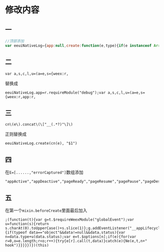 # 修改内容

## 一

```js
//顶部添加
var eeuiNativeLog={app:null,create:function(e,type){if(e instanceof Array){var f=e[0]+"";if(f.indexOf("[JS Framework]")!==-1){return e.concat(["__"+type])}}try{if(this.app!=null){this.app.addLog(type.toLowerCase(),e)}}catch(e){}return e.concat(["__"+type])}};
```

## 二 

```
var a,s,c,l,u=(a=e,s={weex:r,
```

替换成

```
eeuiNativeLog.app=r.requireModule("debug");var a,s,c,l,u=(a=e,s={weex:r,app:r,
```

## 三

```
cn\(e\).concat\(\["__(.*?)"\]\)
```

正则替换成

```
eeuiNativeLog.create(cn(e), "$1")
```

## 四


在`E=[......,"errorCaptured"]`数组添加

```
"appActive","appDeactive","pageReady","pageResume","pagePause","pageDestroy","pageMessage"
```

## 五


在第一个`mixin.beforeCreate`里面最后加入

```
;(function(t){var g=t.$requireWeexModule("globalEvent");var u=function(s){return s.charAt(0).toUpperCase()+s.slice(1)};g.addEventListener("__appLifecycleStatus",function(data){if(typeof data=="object"&&data!=null&&data.status){var n=data.type+u(data.status);var e=t.$options[n];if(e){for(var r=0,o=e.length;r<o;r++){try{e[r].call(t,data)}catch(e){Ne(e,t,n+" hook")}}}}})})(this)
```